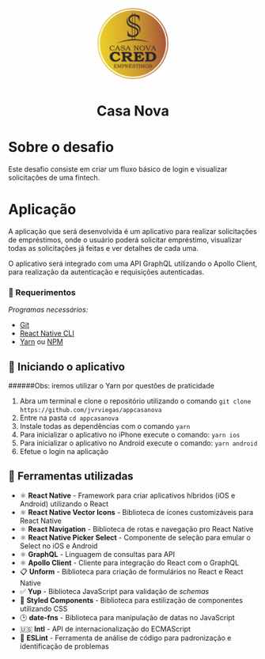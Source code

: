 
<h1 align="center">
    <img alt="CasaNova" src=".github/logo.png" width="150px" />
	
</h1>
<h1 align="center">Casa Nova</h1>

# Sobre o desafio

Este desafio consiste em criar um fluxo básico de login e visualizar solicitações de uma fintech.

# Aplicação

A aplicação que será desenvolvida é um aplicativo para realizar solicitações de empréstimos, onde o usuário poderá solicitar empréstimo, visualizar todas as solicitações já feitas e ver detalhes de cada uma.

O aplicativo será integrado com uma API GraphQL utilizando o Apollo Client, para realização da autenticação e requisições autenticadas.


### :pencil: Requerimentos

_Programas necessários:_
* [Git](https://git-scm.com)
* [React Native CLI](https://github.com/react-native-community/cli)
* [Yarn](https://yarnpkg.com/) ou [NPM](https://www.npmjs.com/)



## :iphone: Iniciando o aplicativo

######Obs: iremos utilizar o Yarn por questões de praticidade

1. Abra um terminal e clone o repositório utilizando o comando `git clone https://github.com/jvrviegas/appcasanova`
2. Entre na pasta `cd appcasanova`
3. Instale todas as dependências com o comando `yarn`
4. Para inicializar o aplicativo no iPhone execute o comando: `yarn ios`
5. Para inicializar o aplicativo no Android execute o comando: `yarn android`
6. Efetue o login na aplicação

## :hammer: Ferramentas utilizadas

- ⚛️ **React Native** - Framework para criar aplicativos híbridos (iOS e Android) utilizando o React
- ⚛️ **React Native Vector Icons** - Biblioteca de ícones customizáveis para React Native
- ⚛️ **React Navigation** - Biblioteca de rotas e navegação pro React Native
- ⚛️ **React Native Picker Select** - Componente de seleção para emular o Select no iOS e Android
- ⚛️ **GraphQL** - Linguagem de consultas para API
- ⚛️ **Apollo Client** - Cliente para integração do React com o GraphQL
- :clipboard: **Unform** - Biblioteca para criação de formulários no React e React Native
- :white_check_mark: **Yup** - Biblioteca JavaScript para validação de *schemas*
- 💅 **Styled Components** - Biblioteca para estilização de componentes utilizando CSS
- :clock2: **date-fns** - Biblioteca para manipulação de datas no JavaScript
- :us: **Intl** - API de internacionalização do ECMAScript
- 📄 **ESLint** - Ferramenta de análise de código para padronização e identificação de problemas

